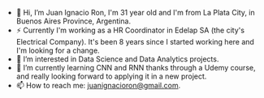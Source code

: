 - 👋 Hi, I’m Juan Ignacio Ron, I'm 31 year old and I'm from La Plata City, in Buenos Aires Province, Argentina.
- ⚡ Currently I'm working as a HR Coordinator in Edelap SA (the city's Electrical Company). It's been 8 years since I started working here and I'm looking for a change.
- 👀 I’m interested in Data Science and Data Analytics projects.
- 🌱 I’m currently learning CNN and RNN thanks through a Udemy course, and really looking forward to applying it in a new project.
- 📫 How to reach me: juanignacioron@gmail.com.

<!---
JI-RON/JI-RON is a ✨ special ✨ repository because its `README.md` (this file) appears on your GitHub profile.
You can click the Preview link to take a look at your changes.
--->
